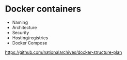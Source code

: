 # Docker containers

- Naming
- Architecture
- Security
- Hosting/registries
- Docker Compose

https://github.com/nationalarchives/docker-structure-plan
